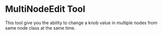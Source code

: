 # MultiNodeEdit Tool

This tool give you the ability to change a knob value in multiple nodes from same node class at the same time.

